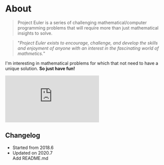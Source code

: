 About 
==================
>Project Euler is a series of challenging mathematical/computer   
programming problems that will require more than just mathematical
insights to solve.   

>"_Project Euler exists to encourage, challenge, and develop the skills 
and enjoyment of anyone with an interest in the fascinating world of mathmetics._"

I'm interesting in mathematical problems for which that not
need to have a unique solution. **So just have fun!**

![example](https://latex.codecogs.com/svg.latex?%5Cmathbf%7BV%7D_1%20%5Ctimes%20%5Cmathbf%7BV%7D_2%20=%20%5Cbegin%7Bvmatrix%7D%5Cmathbf%7Bi%7D%20&%20%5Cmathbf%7Bj%7D%20&%20%5Cmathbf%7Bk%7D%20%5C%5C%5Cfrac%7B%5Cpartial%20X%7D%7B%5Cpartial%20u%7D%20&%20%5Cfrac%7B%5Cpartial%20Y%7D%7B%5Cpartial%20u%7D%20&%200%20%5C%5C%20%5Cfrac%7B%5Cpartial%20X%7D%7B%5Cpartial%20v%7D%20&%20%5Cfrac%7B%5Cpartial%20Y%7D%7B%5Cpartial%20v%7D%20&%200%20%5C%5C%5Cend%7Bvmatrix%7D)

Changelog
-----------------
* Started from 2018.6  
* Updated on 2020.7  
    Add README.md
